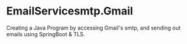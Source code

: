 # EmailServicesmtp.Gmail
Creating a Java Program by accessing Gmail's smtp, and sending out emails using SpringBoot &amp; TLS.
